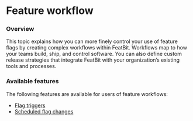 # Feature workflow

### Overview <a href="#overview" id="overview"></a>

This topic explains how you can more finely control your use of feature flags by creating complex workflows within FeatBit. Workflows map to how your teams build, ship, and control software. You can also define custom release strategies that integrate FeatBit with your organization’s existing tools and processes.

### Available features <a href="#available-features" id="available-features"></a>

The following features are available for users of feature workflows:

* [Flag triggers](flag-triggers.md)
* [Scheduled flag changes](scheduled-flag-changes.md)

